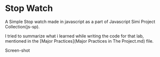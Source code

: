# Stop Watch

A Simple Stop watch made in javascript as a part of Javascript Simi Project Collection(js-sp).

I tried to summarize what i learned while writing the code for that lab, mentioned in the [Major Practices](Major Practices in The Project.md) file.





Screen-shot



 

